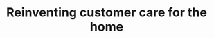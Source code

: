 ---
tags: 'case-study'
skills: ['Product design', 'UX']
title: 'Reinventing customer care for the home'
thumb: 'sweepr-mobile-case-thumb.jpg'
cover: 'sweepr-mobile-case-cover.jpg'
year: 2020
platforms: ['iOS', 'Android']
role: 'Design lead'
color: 'lavender'
textColor: 'dark'
layout: 'sweepr-mobile-layout'
meta:
    desc: "Leading the design for the Sweepr mobile experience."
intro:
    title: "Intro"
    bgColor: "altGray-200"
    color: "altGray-1000"
    content: "One of my main roles at Sweepr was leading the design for the mobile experience. This involved designing a customer support experience that user’s would use within their own homes to self-diagnose and fix their home technology problems."
goals:
    - title: More value
      icon: 🎯
      content: "Provide more value for the user and their home. It can be more than just a support input."
    - title: More flexibility
      icon: 🤸‍♂️
      content: "Give more flexibility to our customers to implement their own features & values and integrate seamlessly within their own platform. It's a big ask to take over a client's Support page and not provide more flexible options."
    - title: More context
      icon: 🤐
      content: "Better context framing for the user is necessary so they can understand what it is they should say or type to be provided with self-support."
    - title: More proactive
      icon: 🏋️
      content: "Our current use cases are based on being reactive to the user's network and not proactive. Rather than routinely scanning their network to anticipate and identify possible problems we wait for the user to come to us. By this point, they're already having a negative experience and it becomes much more challenging to turn that into a positive experience."

---